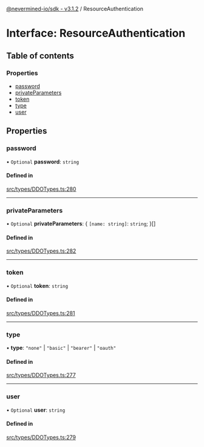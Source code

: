 [@nevermined-io/sdk - v3.1.2](../code-reference.md) / ResourceAuthentication

# Interface: ResourceAuthentication

## Table of contents

### Properties

- [password](ResourceAuthentication.md#password)
- [privateParameters](ResourceAuthentication.md#privateparameters)
- [token](ResourceAuthentication.md#token)
- [type](ResourceAuthentication.md#type)
- [user](ResourceAuthentication.md#user)

## Properties

### password

• `Optional` **password**: `string`

#### Defined in

[src/types/DDOTypes.ts:280](https://github.com/nevermined-io/sdk-js/blob/2d22705038e42694103e3bb3986fa3024de924a6/src/types/DDOTypes.ts#L280)

---

### privateParameters

• `Optional` **privateParameters**: \{ `[name: string]`: `string`; }[]

#### Defined in

[src/types/DDOTypes.ts:282](https://github.com/nevermined-io/sdk-js/blob/2d22705038e42694103e3bb3986fa3024de924a6/src/types/DDOTypes.ts#L282)

---

### token

• `Optional` **token**: `string`

#### Defined in

[src/types/DDOTypes.ts:281](https://github.com/nevermined-io/sdk-js/blob/2d22705038e42694103e3bb3986fa3024de924a6/src/types/DDOTypes.ts#L281)

---

### type

• **type**: `"none"` \| `"basic"` \| `"bearer"` \| `"oauth"`

#### Defined in

[src/types/DDOTypes.ts:277](https://github.com/nevermined-io/sdk-js/blob/2d22705038e42694103e3bb3986fa3024de924a6/src/types/DDOTypes.ts#L277)

---

### user

• `Optional` **user**: `string`

#### Defined in

[src/types/DDOTypes.ts:279](https://github.com/nevermined-io/sdk-js/blob/2d22705038e42694103e3bb3986fa3024de924a6/src/types/DDOTypes.ts#L279)
